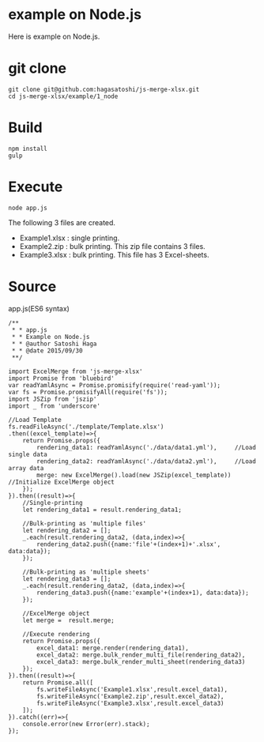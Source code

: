 # example on Node.js  
Here is example on Node.js.
  
# git clone
```
git clone git@github.com:hagasatoshi/js-merge-xlsx.git
cd js-merge-xlsx/example/1_node
```
# Build
```
npm install
gulp
```
# Execute
```
node app.js
```
The following 3 files are created.
- Example1.xlsx : single printing.
- Example2.zip : bulk printing. This zip file contains 3 files.
- Example3.xlsx : bulk printing. This file has 3 Excel-sheets.
  
# Source  
app.js(ES6 syntax)
```
/**
 * * app.js
 * * Example on Node.js
 * * @author Satoshi Haga
 * * @date 2015/09/30
 **/

import ExcelMerge from 'js-merge-xlsx'
import Promise from 'bluebird'
var readYamlAsync = Promise.promisify(require('read-yaml'));
var fs = Promise.promisifyAll(require('fs'));
import JSZip from 'jszip'
import _ from 'underscore'

//Load Template
fs.readFileAsync('./template/Template.xlsx')
.then((excel_template)=>{
    return Promise.props({
        rendering_data1: readYamlAsync('./data/data1.yml'),     //Load single data
        rendering_data2: readYamlAsync('./data/data2.yml'),     //Load array data
        merge: new ExcelMerge().load(new JSZip(excel_template)) //Initialize ExcelMerge object
    });
}).then((result)=>{
    //Single-printing
    let rendering_data1 = result.rendering_data1;

    //Bulk-printing as 'multiple files'
    let rendering_data2 = [];
    _.each(result.rendering_data2, (data,index)=>{
        rendering_data2.push({name:'file'+(index+1)+'.xlsx', data:data});
    });

    //Bulk-printing as 'multiple sheets'
    let rendering_data3 = [];
    _.each(result.rendering_data2, (data,index)=>{
        rendering_data3.push({name:'example'+(index+1), data:data});
    });

    //ExcelMerge object
    let merge =  result.merge;

    //Execute rendering
    return Promise.props({
        excel_data1: merge.render(rendering_data1),
        excel_data2: merge.bulk_render_multi_file(rendering_data2),
        excel_data3: merge.bulk_render_multi_sheet(rendering_data3)
    });
}).then((result)=>{
    return Promise.all([
        fs.writeFileAsync('Example1.xlsx',result.excel_data1),
        fs.writeFileAsync('Example2.zip',result.excel_data2),
        fs.writeFileAsync('Example3.xlsx',result.excel_data3)
    ]);
}).catch((err)=>{
    console.error(new Error(err).stack);
});
```
